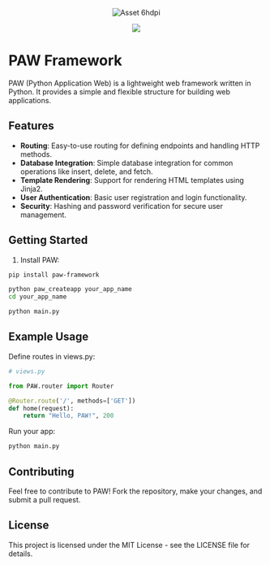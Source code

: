 <div align="center">
    
![Asset 6hdpi](https://github.com/pyquinnnarlo/PAW/assets/105549100/fb38796c-be47-493e-8315-242e8b69431d)


<a href="https://www.buymeacoffee.com/teachmentor"><img src="https://img.buymeacoffee.com/button-api/?text=Buy me a pizza&emoji=🍕&slug=teachmentor&button_colour=FFDD00&font_colour=000000&font_family=Cookie&outline_colour=000000&coffee_colour=ffffff" /></a>

</div>

# PAW Framework


PAW (Python Application Web) is a lightweight web framework written in Python. It provides a simple and flexible structure for building web applications.


## Features

- **Routing**: Easy-to-use routing for defining endpoints and handling HTTP methods.
- **Database Integration**: Simple database integration for common operations like insert, delete, and fetch.
- **Template Rendering**: Support for rendering HTML templates using Jinja2.
- **User Authentication**: Basic user registration and login functionality.
- **Security**: Hashing and password verification for secure user management.

## Getting Started

1. Install PAW:

```bash
pip install paw-framework
```

```bash
python paw_createapp your_app_name
cd your_app_name
```


```bash
python main.py
```

## Example Usage

Define routes in views.py:

```python
# views.py

from PAW.router import Router

@Router.route('/', methods=['GET'])
def home(request):
    return "Hello, PAW!", 200
```

Run your app:

```bash
python main.py
```


## Contributing
Feel free to contribute to PAW! Fork the repository, make your changes, and submit a pull request.

## License
This project is licensed under the MIT License - see the LICENSE file for details.
